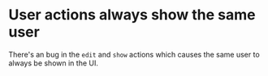 # User actions always show the same user

There's an bug in the `edit` and `show` actions which causes the same user to always be shown in the UI.
